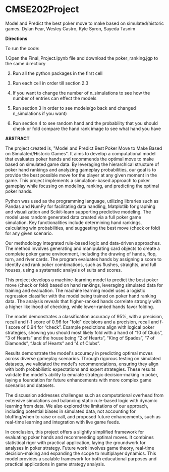 # CMSE202Project
Model and Predict the best poker move to make based on simulated/historic games.
Dylan Fear, Wesley Castro, Kyle Syron, Sayeda Tasnim

**Directions**

To run the code:

1.Open the Final_Project.ipynb file and download the poker_ranking.jgp to the same directiory

2. Run all the python packages in the first cell
   
3. Run each cell in order till section 2.3

4. If you want to change the number of n_simulations to see how the number of entries can effect the models
   
5. Run section 3 in order to see models(go back and changed n_simulations if you want)
   
6. Run section 4 to see random hand and the probability that you should check or fold compare the hand rank image to see what hand you have

**ABSTRACT**

The project created is, "Model and Predict Best Poker Move to Make Based on Simulated/Historic Games". It aims to develop a computational model that evaluates poker hands and recommends the optimal move to make based on simulated game data. By leveraging the hierarchical structure of poker hand rankings and analyzing gameplay probabilities, our goal is to provide the best possible move for the player at any given moment in the game. This project implements a simulation-based approach to poker gameplay while focusing on modeling, ranking, and predicting the optimal poker hands. 

 

Python was used as the programming language, utilizing libraries such as Pandas and NumPy for facilitating data handling, Matplotlib for graphing and visualization and Scikit-learn supporting predictive modeling. The model uses random generated data created via a full poker game simulation. Key functionalities include determining hand rankings, calculating win probabilities, and suggesting the best move (check or fold) for any given scenario. 

 

Our methodology integrated rule-based logic and data-driven approaches. The method involves generating and manipulating card objects to create a complete poker game environment, including the drawing of hands, flop, turn, and river cards. The program evaluates hands by assigning a score to identify and rank poker combinations, such as flushes, straights, and full houses, using a systematic analysis of suits and scores.  

 

This project develops a machine-learning model to predict the best poker move (check or fold) based on hand rankings, leveraging simulated data for training and evaluation. The machine learning model uses a logistic regression classifier with the model being trained on poker hand ranking data. The analysis reveals that higher-ranked hands correlate strongly with a higher likelihood of checking, while lower-ranked hands favor folding. 

 

The model demonstrates a classification accuracy of 95%, with a precision, recall and f-1 score of 0.96 for "fold" decisions and a precision, recall and f-1 score of 0.94 for “check”. Example predictions align with logical poker strategies, showing you should most likely fold with a hand of “10 of Clubs”, “3 of Hearts” and the house being “2 of Hearts”, “King of Spades”, “7 of Diamonds”, “Jack of Hearts” and ”4 of Clubs”. 

 

Results demonstrate the model's accuracy in predicting optimal moves across diverse gameplay scenarios. Through rigorous testing on simulated datasets, we validated the model's recommendations, ensuring they align with both probabilistic expectations and expert strategies. These results validate the model's ability to emulate strategic decision-making in poker, laying a foundation for future enhancements with more complex game scenarios and datasets. 

 

The discussion addresses challenges such as computational overhead from extensive simulations and balancing static rule-based logic with dynamic learning from data. We also explored the limitations of our approach, including potential biases in simulated data, not accounting for bluffing/when to raise or call, and proposed future enhancements, such as real-time learning and integration with live game feeds. 

 

In conclusion, this project offers a slightly simplified framework for evaluating poker hands and recommending optimal moves. It combines statistical rigor with practical application, laying the groundwork for analyses in poker strategy. Future work involves game theory, real-time decision-making and expanding the scope to multiplayer dynamics. This model provides a scalable framework for both educational purposes and practical applications in game strategy analysis. 
